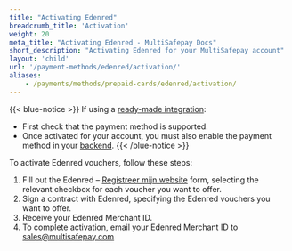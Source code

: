 ```yaml
---
title: "Activating Edenred"
breadcrumb_title: 'Activation'
weight: 20
meta_title: "Activating Edenred - MultiSafepay Docs"
short_description: "Activating Edenred for your MultiSafepay account"
layout: 'child'
url: '/payment-methods/edenred/activation/'
aliases:
    - /payments/methods/prepaid-cards/edenred/activation/
---
```

{{< blue-notice >}} If using a [ready-made integration](/integrations/ready-made/): 

- First check that the payment method is supported. 
- Once activated for your account, you must also enable the payment method in your [backend](/glossaries/multisafepay-glossary/#backend).  {{< /blue-notice >}}

To activate Edenred vouchers, follow these steps:  

1. Fill out the Edenred – [Registreer mijn website](https://registreermijnwebsite.edenred.be/) form, selecting the relevant checkbox for each voucher you want to offer.
2. Sign a contract with Edenred, specifying the Edenred vouchers you want to offer.
3. Receive your Edenred Merchant ID.
4. To complete activation, email your Edenred Merchant ID to <sales@multisafepay.com>